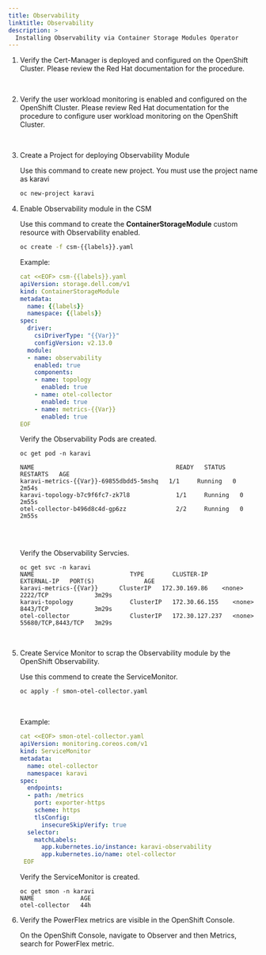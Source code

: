 ```yaml
---
title: Observability
linktitle: Observability
description: >
  Installing Observability via Container Storage Modules Operator
---
```


1. Verify the Cert-Manager is deployed and configured on the OpenShift Cluster. Please review the Red Hat documentation for the procedure.

<br>

2. Verify the user workload monitoring is enabled and configured on the OpenShift Cluster. Please review Red Hat documentation for the procedure to configure user workload monitoring on the OpenShift Cluster. 

<br>

3. Create a Project for deploying Observability Module 
   
 

   Use this command to create new project. You must use the project name as karavi  
   ```bash
   oc new-project karavi 
   ```

4. Enable Observability module in the CSM  
   

   Use this command to create the **ContainerStorageModule** custom resource with Observability enabled.
  
   ```bash 
   oc create -f csm-{{labels}}.yaml
   ```

   Example:

   ```yaml 
   cat <<EOF> csm-{{labels}}.yaml
   apiVersion: storage.dell.com/v1
   kind: ContainerStorageModule
   metadata:
     name: {{labels}}
     namespace: {{labels}}
   spec:
     driver:
       csiDriverType: "{{Var}}"
       configVersion: v2.13.0
     module:
     - name: observability
       enabled: true
       components:
       - name: topology
         enabled: true
       - name: otel-collector
         enabled: true
       - name: metrics-{{Var}}
         enabled: true
   EOF
   ```

    Verify the Observability Pods are created. 

    ```terminal
    oc get pod -n karavi

    NAME                                        READY   STATUS    RESTARTS   AGE
    karavi-metrics-{{Var}}-69855dbdd5-5mshq   1/1     Running   0          2m54s
    karavi-topology-b7c9f6fc7-zk7l8             1/1     Running   0          2m55s
    otel-collector-b496d8c4d-gp6zz              2/2     Running   0          2m55s 


    ``` 
    
   <br>
  
   Verify the Observability Servcies. 

    ```terminal 
    oc get svc -n karavi
    NAME                           TYPE        CLUSTER-IP       EXTERNAL-IP   PORT(S)              AGE
    karavi-metrics-{{Var}}      ClusterIP   172.30.169.86    <none>        2222/TCP             3m29s
    karavi-topology                ClusterIP   172.30.66.155    <none>        8443/TCP             3m29s
    otel-collector                 ClusterIP   172.30.127.237   <none>        55680/TCP,8443/TCP   3m29s 
    ``` 

<br> 

5. Create Service Monitor to scrap the Observability module by the OpenShift Observability. 

   Use this commend to create the ServiceMonitor. 

   ```bash 
   oc apply -f smon-otel-collector.yaml
   ```

   <br> 
   
   Example:
   ```yaml 
   cat <<EOF> smon-otel-collector.yaml
   apiVersion: monitoring.coreos.com/v1
   kind: ServiceMonitor
   metadata:
     name: otel-collector
     namespace: karavi
   spec:
     endpoints:
     - path: /metrics
       port: exporter-https
       scheme: https
       tlsConfig:
         insecureSkipVerify: true
     selector:
       matchLabels:
         app.kubernetes.io/instance: karavi-observability
         app.kubernetes.io/name: otel-collector 
    EOF
    ```  

   Verify the ServiceMonitor is created. 

    ```terminal
    oc get smon -n karavi
    NAME             AGE
    otel-collector   44h 
    ``` 

6. Verify the PowerFlex metrics are visible in the OpenShift Console. 

   On the OpenShift Console, navigate to Observer and then Metrics, search for PowerFlex metric.



    

